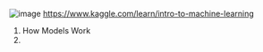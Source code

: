 ![image](https://user-images.githubusercontent.com/54256479/129131305-0fc57674-b6af-4a39-9289-15e2878892ab.png)
https://www.kaggle.com/learn/intro-to-machine-learning
1. How Models Work
2. 
